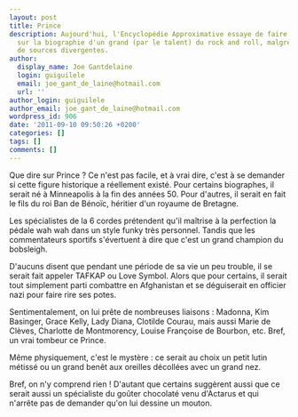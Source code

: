 ```yaml
---
layout: post
title: Prince
description: Aujourd'hui, l'Encyclopédie Approximative essaye de faire un peu le point
  sur la biographie d'un grand (par le talent) du rock and roll, malgré la multitude
  de sources divergentes.
author:
  display_name: Joe Gantdelaine
  login: guiguilele
  email: joe_gant_de_laine@hotmail.com
  url: ''
author_login: guiguilele
author_email: joe_gant_de_laine@hotmail.com
wordpress_id: 906
date: '2011-09-10 09:50:26 +0200'
categories: []
tags: []
comments: []
---
```

Que dire sur Prince ? Ce n'est pas facile, et à vrai dire, c'est à se demander si cette figure historique a réellement existé. Pour certains biographes, il serait né à Minneapolis à la fin des années 50. Pour d'autres, il serait en fait le fils du roi Ban de Bénoïc, héritier d'un royaume de Bretagne.

Les spécialistes de la 6 cordes prétendent qu'il maîtrise à la perfection la pédale wah wah dans un style funky très personnel. Tandis que les commentateurs sportifs s'évertuent à dire que c'est un grand champion du bobsleigh.

D'aucuns disent que pendant une période de sa vie un peu trouble, il se serait fait appeler TAFKAP ou Love Symbol. Alors que pour certains, il serait tout simplement parti combattre en Afghanistan et se déguiserait en officier nazi pour faire rire ses potes.

Sentimentalement, on lui prête de nombreuses liaisons : Madonna, Kim Basinger, Grace Kelly, Lady Diana, Clotilde Courau, mais aussi Marie de Clèves, Charlotte de Montmorency, Louise Françoise de Bourbon, etc. Bref, un vrai tombeur ce Prince.

Même physiquement, c'est le mystère : ce serait au choix un petit lutin métissé ou un grand benêt aux oreilles décollées avec un grand nez. 


Bref, on n'y comprend rien ! D'autant que certains suggèrent aussi que ce serait aussi un spécialiste du goûter chocolaté venu d'Actarus et qui n'arrête pas de demander qu'on lui dessine un mouton.
